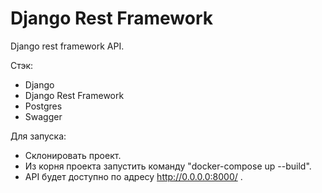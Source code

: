 # Django Rest Framework

Django rest framework API.

Стэк:
 - Django
 - Django Rest Framework
 - Postgres
 - Swagger

Для запуска:
- Склонировать проект.
- Из корня проекта запустить команду "docker-compose up --build".
- API будет доступно по адресу http://0.0.0.0:8000/ .
